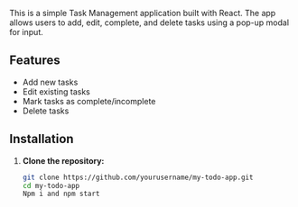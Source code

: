 This is a simple Task Management application built with React. The app allows users to add, edit, complete, and delete tasks using a pop-up modal for input.

## Features

- Add new tasks
- Edit existing tasks
- Mark tasks as complete/incomplete
- Delete tasks

## Installation

1. **Clone the repository:**

   ```bash
   git clone https://github.com/yourusername/my-todo-app.git
   cd my-todo-app
   Npm i and npm start
